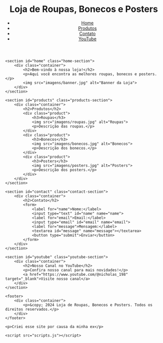 <!DOCTYPE html>
<html lang="pt-BR">
<head>
    <meta charset="UTF-8">
    <meta name="viewport" content="width=device-width, initial-scale=1.0">
    <title>Loja de Roupas, Bonecos e Posters</title>
    <link rel="stylesheet" href="styles.css">
</head>
<body>
    <header>
        <div class="container">
            <h1>Loja de Roupas, Bonecos e Posters</h1>
            <nav>
                <ul>
                    <li><a href="#home">Home</a></li>
                    <li><a href="#products">Produtos</a></li>
                    <li><a href="#contact">Contato</a></li>
                    <li><a href="#youtube">YouTube</a></li>
                </ul>
            </nav>
        </div>
    </header>

    <section id="home" class="home-section">
        <div class="container">
            <h2>Bem-vindo à nossa loja!</h2>
            <p>Aqui você encontra as melhores roupas, bonecos e posters.</p>
            <img src="imagens/banner.jpg" alt="Banner da Loja">
        </div>
    </section>

    <section id="products" class="products-section">
        <div class="container">
            <h2>Produtos</h2>
            <div class="product">
                <h3>Roupas</h3>
                <img src="imagens/roupas.jpg" alt="Roupas">
                <p>Descrição das roupas.</p>
            </div>
            <div class="product">
                <h3>Bonecos</h3>
                <img src="imagens/bonecos.jpg" alt="Bonecos">
                <p>Descrição dos bonecos.</p>
            </div>
            <div class="product">
                <h3>Posters</h3>
                <img src="imagens/posters.jpg" alt="Posters">
                <p>Descrição dos posters.</p>
            </div>
        </div>
    </section>

    <section id="contact" class="contact-section">
        <div class="container">
            <h2>Contato</h2>
            <form>
                <label for="name">Nome:</label>
                <input type="text" id="name" name="name">
                <label for="email">Email:</label>
                <input type="email" id="email" name="email">
                <label for="message">Mensagem:</label>
                <textarea id="message" name="message"></textarea>
                <button type="submit">Enviar</button>
            </form>
        </div>
    </section>

    <section id="youtube" class="youtube-section">
        <div class="container">
            <h2>Nosso Canal no YouTube</h2>
            <p>Confira nosso canal para mais novidades!</p>
            <a href="https://www.youtube.com/@nicholas_198" target="_blank">Visite nosso canal</a>
        </div>
    </section>

    <footer>
        <div class="container">
            <p>&copy; 2024 Loja de Roupas, Bonecos e Posters. Todos os direitos reservados.</p>
        </div>
    </footer>

    <p>Criei esse site por causa da minha ex</p>

    <script src="scripts.js"></script>
</body>
</html>

